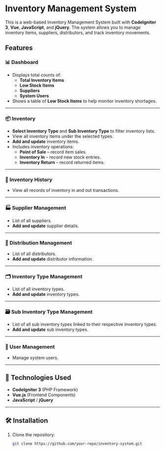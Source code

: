 # Inventory Management System

This is a web-based Inventory Management System built with **CodeIgniter 3**, **Vue**, **JavaScript**, and **jQuery**. The system allows you to manage inventory items, suppliers, distributors, and track inventory movements.

## Features

### 📊 Dashboard
- Displays total counts of:
  - **Total Inventory Items**
  - **Low Stock Items**
  - **Suppliers**
  - **System Users**
- Shows a table of **Low Stock Items** to help monitor inventory shortages.

---

### 📦 Inventory
- **Select Inventory Type** and **Sub Inventory Type** to filter inventory lists.
- View all inventory items under the selected types.
- **Add and update** inventory items.
- Includes inventory operations:
  - **Point of Sale** – record item sales.
  - **Inventory In** – record new stock entries.
  - **Inventory Return** – record returned items.

---

### 📑 Inventory History
- View all records of inventory in and out transactions.

---

### 🏭 Supplier Management
- List of all suppliers.
- **Add and update** supplier details.

---

### 🚚 Distribution Management
- List of all distributors.
- **Add and update** distributor information.

---

### 🗂 Inventory Type Management
- List of all inventory types.
- **Add and update** inventory types.

---

### 🗃 Sub Inventory Type Management
- List of all sub inventory types linked to their respective inventory types.
- **Add and update** sub inventory types.

---

### 👤 User Management
- Manage system users.

---

## 📐 Technologies Used
- **CodeIgniter 3** (PHP Framework)
- **Vue.js** (Frontend Components)
- **JavaScript** / **jQuery**

---

## 🛠 Installation
1. Clone the repository:
   ```bash
   git clone https://github.com/your-repo/inventory-system.git
